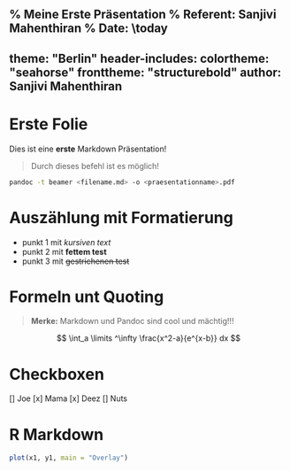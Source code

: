 % Meine Erste Präsentation
% Referent: Sanjivi Mahenthiran
% Date: \today
---
theme: "Berlin"
header-includes:
colortheme: "seahorse"
fronttheme: "structurebold"
author: Sanjivi Mahenthiran
---

# Erste Folie
Dies ist eine **erste** Markdown Präsentation!
> Durch dieses befehl ist es möglich!
````bash
pandoc -t beamer <filename.md> -o <praesentationname>.pdf
````

# Auszählung mit Formatierung

- punkt 1 mit *kursiven text*
- punkt 2 mit **fettem test**
- punkt 3 mit ~~gestrichenen test~~

# Formeln unt Quoting
> **Merke:**
> Markdown und Pandoc sind cool und mächtig!!!

$$ \int_a \limits ^\infty \frac{x^2-a}{e^{x-b}}
dx $$

# Checkboxen
[] Joe
[x] Mama
[x] Deez
[] Nuts

# R Markdown
````R
plot(x1, y1, main = "Overlay")
```` 


